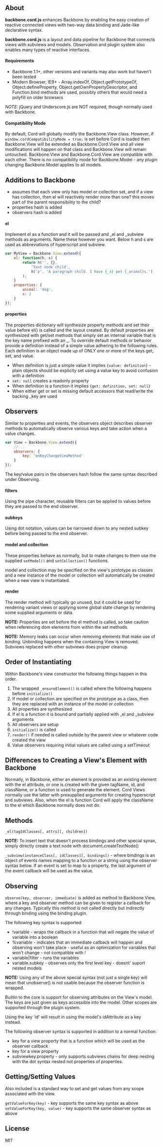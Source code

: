 About
-------------------------------

**backbone.cord.js** enhances Backbone by enabling the easy creation of reactive connected views with two-way data binding and Jade-like declarative syntax.

**backbone.cord.js** is a layout and data pipeline for Backbone that connects views with subviews and models. Observation and plugin system also enables many types of reactive interfaces.

#### Requirements

* Backbone 1.1+, other versions and variants may also work but haven't been tested
* Modern Browser, IE9+ - Array.indexOf, Object.getPrototypeOf, Object.defineProperty, Object.getOwnPropertyDescriptor, and Function.bind methods are used, possibly others that would need a polyfill on older browsers

*NOTE:* jQuery and Underscore.js are NOT required, though normally used with Backbone.

#### Compatibility Mode

By default, Cord will globally modify the Backbone.View class. However, if `window.cordCompatibilityMode = true;` is set before Cord is loaded then Backbone.View will be extended as Backbone.Cord.View and all view modifications will happen on that class and Backbone.View will remain untouched. Backbone.View and Backbone.Cord.View are compatible with each other. There is no compatibility mode for Backbone.Model - any plugin changing Backbone.Model applies to all models.

Additions to Backbone
-------------------------------

* assumes that each view only has model or collection set, and if a view has collection, then el will reactively render more than one? this moves part of the parent responsibility to the child?
* properties hash is added
* observers hash is added

#### el

Implement el as a function and it will be passed and _el and _subview methods as arguments. Name these however you want. Below h and s are used as abbreviations of hyperscript and subview.

```javascript
var MyView = Backbone.View.extend({
	el: function(h, s) {
		return h('', {},
			'Text node child',
			h('p', 'A paragraph child. I have {_x} pet {_animal}s.')
		);
	}
	properties: {
		animal: 'dog',
		x: 2
	}
});
```

#### properties

The properties dictionary will synthesize property methods and set their value before el() is called and the layout created. By default properties are synthesized with get/set methods that simply set an internal variable that is the key name prefixed with an _. To override default methods or behavior provide a definition instead of a simple value adhering to the following rules. Each definition is an object made up of ONLY one or more of the keys get, set, and value.

* When definition is just a simple value it implies `{value: definition}` - plain objects should be explicity set using a value key to avoid confusion with a definition
* `set: null` creates a readonly property
* When definition is a function it implies `{get: definition, set: null}`
* When either get or set is missing default accessors that read/write the backing _key are used

Observers
-------------------------------

Similar to properties and events, the observers object describes observer methods to automatically observe various keys and take action when a value changes.

```javascript
var View = Backbone.View.extend({
	//....
	observers: {
		key: 'onKeyChangeViewMethod'
	}
});
```

The key/value pairs in the observers hash follow the same syntax described under Observing.

#### filters

Using the pipe character, reusable filters can be applied to values before they are passed to the end observer.

#### subkeys

Using dot notation, values can be narrowed down to any nested subkey before being passed to the end observer.

#### model and collection

These properties behave as normally, but to make changes to them use the supplied `setModel()` and `setCollection()` functions. 

model and collection may be specified on the view's prototype as classes and a new instance of the model or collection will automatically be created when a new view is instantiated.

#### render

The render method will typically go unused, but it could be used for rendering variant views or applying some global state change by rendering some supplied arguments or data.


**NOTE:** Properties are set before the el method is called, so take caution when referencing dom elements from within the set methods.

**NOTE:** Memory leaks can occur when removing elements that make use of binding. Unbinding happens when the containing View is removed. Subviews replaced with other subviews does proper cleanup.

Order of Instantiating
-------------------------------

Within Backbone's view constructor the following things happen in this order.

1. The wrapped `_ensureElement()` is called where the following happens before `initialize()`
2. If model or collection are specified on the prototype as a class, then they are replaced with an instance of the model or collection
3. All properties are synthesized
4. If el is a function it is bound and partially applied with _el and _subview arguments
5. All observers are setup
6. `initialize()` is called
7. `render()` if needed is called outside by the parent view or whatever code created the view
8. Value observers requiring initial values are called using a setTimeout

Differences to Creating a View's Element with Backbone
-------------------------------

Normally, in Backbone, either an element is provided as an existing element with the el attribute, or one is created with the given tagName, id, and className, or a function is used to generate the element.  Cord Views normally use the latter with presupplied arguments for creating hyperscript and subviews.  Also, when the el is function Cord will apply the className to the el which Backbone normally does not do.

Methods
-------------------------------

`_el(tagIdClasses[, attrs][, children])`

**NOTE:** To insert text that doesn't process bindings and other special synax, simply directly create a text node with document.createTextNode()

`_subview(instanceClass[, idClasses][, bindings])` - where bindings is an object of events names mapping to a function or a string using the observer syntax below.  If an event is set to map to a property, the last argument of the event callback will be used as the value.

Observing
-------------------------------

`observe(key, observer, immediate)` is added as method to Backbone.View, where a key and observer method can be given to register a callback for any changes. Typically this method is not called directly but indirectly through binding using the binding plugin.

The following key syntax is supported:

* !variable - wraps the callback in a function that will negate the value of variable into a boolean
* %variable - indicates that an immediate callback will happen and observing won't take place - useful as an optimization for variables that won't change - not compatible with !
* variable|filter - runs the variables
* variable.subkey - observes only the first level key - doesnt' suport nested models

**NOTE:** Using any of the above special syntax (not just a single key) will mean that unobserve() is not usable because the observer function is wrapped.

Builtin to the core is support for observing attributes on the View's model. The keys are just given as keys accessible into the model.  Other scopes are supported through the plugin system.

Using the key 'id' will result in using the model's idAttribute as a key instead.

The following observer syntax is supported in addition to a normal function:

* key for a view property that is a function which will be used as the observer callback
* key for a view property
* subviewkey.property - only supports subviews chains for deep nesting with the dot syntax nested not properties of properties. 

Getting/Setting Values
-------------------------------

Also included is a standard way to set and get values from any scope associated with the view.

`getValueForKey(key)` - key supports the same key syntax as above
`setValueForKey(key, value)` - key supports the same observer syntax as above


License
-------------------------------
MIT
